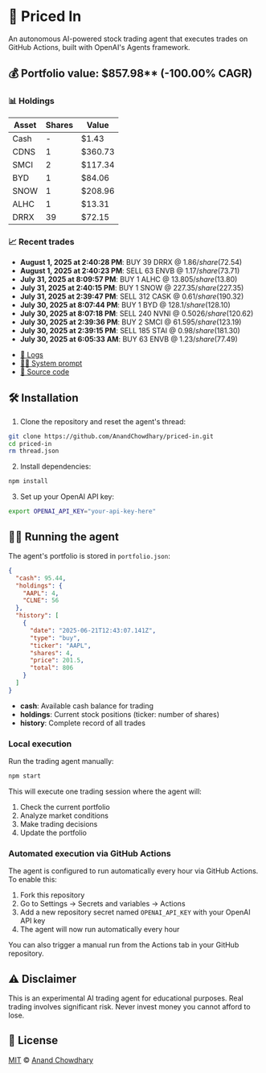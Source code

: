 # 🤖 Priced In

An autonomous AI-powered stock trading agent that executes trades on GitHub Actions, built with OpenAI's Agents framework.

<!-- auto start -->

## 💰 Portfolio value: $857.98** (-100.00% CAGR)

### 📊 Holdings

| Asset | Shares | Value |
|-------|--------|-------|
| Cash | - | $1.43 |
| CDNS | 1 | $360.73 |
| SMCI | 2 | $117.34 |
| BYD | 1 | $84.06 |
| SNOW | 1 | $208.96 |
| ALHC | 1 | $13.31 |
| DRRX | 39 | $72.15 |

### 📈 Recent trades

- **August 1, 2025 at 2:40:28 PM**: BUY 39 DRRX @ $1.86/share ($72.54)
- **August 1, 2025 at 2:40:23 PM**: SELL 63 ENVB @ $1.17/share ($73.71)
- **July 31, 2025 at 8:09:57 PM**: BUY 1 ALHC @ $13.805/share ($13.80)
- **July 31, 2025 at 2:40:15 PM**: BUY 1 SNOW @ $227.35/share ($227.35)
- **July 31, 2025 at 2:39:47 PM**: SELL 312 CASK @ $0.61/share ($190.32)
- **July 30, 2025 at 8:07:44 PM**: BUY 1 BYD @ $128.1/share ($128.10)
- **July 30, 2025 at 8:07:18 PM**: SELL 240 NVNI @ $0.5026/share ($120.62)
- **July 30, 2025 at 2:39:36 PM**: BUY 2 SMCI @ $61.595/share ($123.19)
- **July 30, 2025 at 2:39:15 PM**: SELL 185 STAI @ $0.98/share ($181.30)
- **July 30, 2025 at 6:05:33 AM**: BUY 63 ENVB @ $1.23/share ($77.49)

<!-- auto end -->

- [🧠 Logs](./agent.log)
- [🧑‍💻 System prompt](./system-prompt.md)
- [📁 Source code](./agent.ts)

## 🛠️ Installation

1. Clone the repository and reset the agent's thread:

```bash
git clone https://github.com/AnandChowdhary/priced-in.git
cd priced-in
rm thread.json
```

2. Install dependencies:

```bash
npm install
```

3. Set up your OpenAI API key:

```bash
export OPENAI_API_KEY="your-api-key-here"
```

## 🏃‍♂️ Running the agent

The agent's portfolio is stored in `portfolio.json`:

```json
{
  "cash": 95.44,
  "holdings": {
    "AAPL": 4,
    "CLNE": 56
  },
  "history": [
    {
      "date": "2025-06-21T12:43:07.141Z",
      "type": "buy",
      "ticker": "AAPL",
      "shares": 4,
      "price": 201.5,
      "total": 806
    }
  ]
}
```

- **cash**: Available cash balance for trading
- **holdings**: Current stock positions (ticker: number of shares)
- **history**: Complete record of all trades

### Local execution

Run the trading agent manually:

```bash
npm start
```

This will execute one trading session where the agent will:

1. Check the current portfolio
2. Analyze market conditions
3. Make trading decisions
4. Update the portfolio

### Automated execution via GitHub Actions

The agent is configured to run automatically every hour via GitHub Actions. To enable this:

1. Fork this repository
2. Go to Settings → Secrets and variables → Actions
3. Add a new repository secret named `OPENAI_API_KEY` with your OpenAI API key
4. The agent will now run automatically every hour

You can also trigger a manual run from the Actions tab in your GitHub repository.

## ⚠️ Disclaimer

This is an experimental AI trading agent for educational purposes. Real trading involves significant risk. Never invest money you cannot afford to lose.

## 📄 License

[MIT](./LICENSE) © [Anand Chowdhary](https://anandchowdhary.com)
